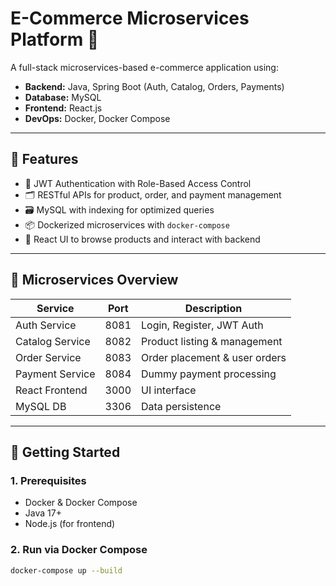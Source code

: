 # E-Commerce Microservices Platform 🛒

A full-stack microservices-based e-commerce application using:

- **Backend:** Java, Spring Boot (Auth, Catalog, Orders, Payments)
- **Database:** MySQL
- **Frontend:** React.js
- **DevOps:** Docker, Docker Compose

---

## 🔧 Features

- 🔐 JWT Authentication with Role-Based Access Control
- 🗂 RESTful APIs for product, order, and payment management
- 🗃 MySQL with indexing for optimized queries
- 📦 Dockerized microservices with `docker-compose`
- 🎨 React UI to browse products and interact with backend

---

## 🧱 Microservices Overview

| Service        | Port  | Description                       |
|----------------|-------|-----------------------------------|
| Auth Service   | 8081  | Login, Register, JWT Auth         |
| Catalog Service| 8082  | Product listing & management      |
| Order Service  | 8083  | Order placement & user orders     |
| Payment Service| 8084  | Dummy payment processing          |
| React Frontend | 3000  | UI interface                      |
| MySQL DB       | 3306  | Data persistence                  |

---

## 🚀 Getting Started

### 1. Prerequisites
- Docker & Docker Compose
- Java 17+
- Node.js (for frontend)

### 2. Run via Docker Compose
```bash
docker-compose up --build

